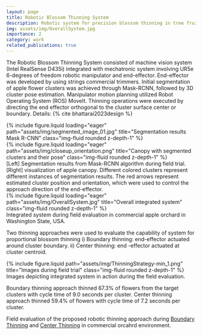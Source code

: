 ```yaml
---
layout: page
title: Robotic Blossom Thinning System
description: Robotic system for precision blossom thinning in tree fruit crops.
img: assets/img/OverallSystem.jpg
importance: 2
category: work
related_publications: true
---
```


The Robotic Blossom Thinning System consisted of machine vision system (Intel RealSense D435i) integrated with mechatronic system involving UR5e 6-degrees of freedom robotic manipulator and end-effector. End-effector was developed by using strings commercial trimmers. Initial segmentation of apple flower clusters was achieved through Mask-RCNN, followed by 3D cluster pose estimation. Manipulator motion planning utilized Robot Operating System (ROS) MoveIt. Thinning operations were executed by directing the end effector orthogonal to the cluster surface center or boundary. Details: {% cite bhattarai2023design %}

<div class="row">
    <div class="col-sm mt-3 mt-md-0">
        {% include figure.liquid loading="eager" path="assets/img/segmented_image_01.jpg" title="Segmentation results Mask R-CNN" class="img-fluid rounded z-depth-1" %}
    </div>
    <div class="col-sm mt-3 mt-md-0">
        {% include figure.liquid loading="eager" path="assets/img/closeup_orientation.png" title="Canopy with segmented clusters and their pose" class="img-fluid rounded z-depth-1" %}
    </div>
</div>
<div class="caption">
    [Left] Segmentation results from Mask-RCNN algorithm during field trial. [Right] visualization of apple canopy. Different colored clusters represent different instances of segmentation results. The red arrows represent estimated cluster position and orientation, which were used to control the approach direction of the end-effector.
</div>
<div class="row">
    <div class="col-sm mt-3 mt-md-0">
        {% include figure.liquid loading="eager" path="assets/img/OverallSystem.jpg" title="Overall integrated system" class="img-fluid rounded z-depth-1" %}
    </div>
</div>
<div class="caption">
    Integrated system during field evaluation in commercial apple orchard in Washington State, USA.
</div>

Two thinning approaches were used to evaluate the capability of system for proportional blossom thinning i) Boundary thinning: end-effector actuated around cluster boundary. ii) Center thinning: end -effector actuated at cluster centroid.

<div class="row justify-content-sm-center">
    <div class="col-sm mt-3 mt-md-0">
        {% include figure.liquid path="assets/img/ThinningStrategy-min_1.png" title="Images during field trial" class="img-fluid rounded z-depth-1" %}
    </div>

</div>
<div class="caption">
    Images depicting integrated system in action during the field evaluation.
</div>

Boundary thinning approach thinned 67.3% of flowers from the target clusters with cycle time of 9.0 seconds per cluster. Center thinning approach thinned 59.4% of flowers with cycle time of 7.2 seconds per cluster.

Field evaluation of the proposed robotic thinning approach during [Boundary Thinning](https://youtu.be/JOcNg0Lfuh4) and [Center Thinning](https://youtu.be/Q78Ga0lCxQI) in commercial orcahrd environment.



